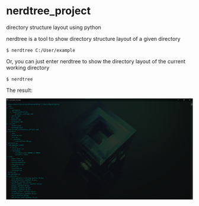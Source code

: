 # nerdtree_project
directory structure layout using python


nerdtree is a tool to show directory structure layout of a given directory

```
$ nerdtree C:/User/example
```

Or, you can just enter nerdtree to show the directory layout of the current working directory

```
$ nerdtree
```

The result:

![](images/nerdtree%20demo.png)
